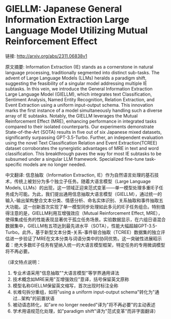 # GIELLM: Japanese General Information Extraction Large Language Model Utilizing Mutual Reinforcement Effect

链接: http://arxiv.org/abs/2311.06838v1

原文摘要:
Information Extraction (IE) stands as a cornerstone in natural language
processing, traditionally segmented into distinct sub-tasks. The advent of
Large Language Models (LLMs) heralds a paradigm shift, suggesting the
feasibility of a singular model addressing multiple IE subtasks. In this vein,
we introduce the General Information Extraction Large Language Model (GIELLM),
which integrates text Classification, Sentiment Analysis, Named Entity
Recognition, Relation Extraction, and Event Extraction using a uniform
input-output schema. This innovation marks the first instance of a model
simultaneously handling such a diverse array of IE subtasks. Notably, the
GIELLM leverages the Mutual Reinforcement Effect (MRE), enhancing performance
in integrated tasks compared to their isolated counterparts. Our experiments
demonstrate State-of-the-Art (SOTA) results in five out of six Japanese mixed
datasets, significantly surpassing GPT-3.5-Turbo. Further, an independent
evaluation using the novel Text Classification Relation and Event
Extraction(TCREE) dataset corroborates the synergistic advantages of MRE in
text and word classification. This breakthrough paves the way for most IE
subtasks to be subsumed under a singular LLM framework. Specialized fine-tune
task-specific models are no longer needed.

中文翻译:
信息抽取（Information Extraction, IE）作为自然语言处理的基石技术，传统上被划分为多个独立子任务。随着大语言模型（Large Language Models, LLMs）的出现，这一领域正迎来范式变革——单一模型处理多重IE子任务成为可能。为此，我们提出通用信息抽取大语言模型（GIELLM），通过统一的输入-输出架构整合文本分类、情感分析、命名实体识别、关系抽取和事件抽取五大功能。这一创新首次实现了单一模型同步处理如此多元的IE子任务组合。特别值得注意的是，GIELLM利用互增强效应（Mutual Reinforcement Effect, MRE），使得集成任务的性能表现显著优于孤立任务场景。实验数据显示，在六组日语混合数据集中，GIELLM有五项达到最先进水平（SOTA），性能大幅超越GPT-3.5-Turbo。此外，基于新型文本分类-关系-事件联合抽取（TCREE）数据集的独立评估进一步验证了MRE在文本分类与词语分类中的协同优势。这一突破性进展昭示着：绝大多数IE子任务有望纳入统一的大语言模型框架，特定任务的专用微调模型将不再必要。

（译文特点说明：
1. 专业术语采用"信息抽取""大语言模型"等学界通用译法
2. 技术概念如MRE采用"互增强效应"意译，括号保留英文原称
3. 模型名称GIELLM保留英文缩写，首次出现时标注全称
4. 长难句拆分重组，如将"using a uniform input-output schema"转化为"通过...架构"的前置状语
5. 被动语态转化，如"are no longer needed"译为"将不再必要"的主动表述
6. 学术用语规范化处理，如"paradigm shift"译为"范式变革"而非字面翻译）
